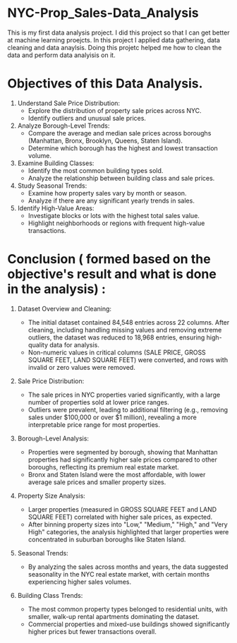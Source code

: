 # NYC-Prop_Sales-Data_Analysis
This is my first data analysis project. I did this project so that I can get better at machine learning proejcts. In this project I applied data gathering, data cleaning and data anaylsis. 
Doing this projetc helped me how to clean the data and perform data analyisis on it.

# Objectives of this Data Analysis.

1. Understand Sale Price Distribution:
   - Explore the distribution of property sale prices across NYC.
   - Identify outliers and unusual sale prices.
2. Analyze Borough-Level Trends:
   - Compare the average and median sale prices across boroughs (Manhattan, Bronx, Brooklyn, Queens, Staten Island).
   - Determine which borough has the highest and lowest transaction volume.
3. Examine Building Classes:
   - Identify the most common building types sold.
   - Analyze the relationship between building class and sale prices.
4. Study Seasonal Trends:
   - Examine how property sales vary by month or season.
   - Analyze if there are any significant yearly trends in sales.
5. Identify High-Value Areas:
   - Investigate blocks or lots with the highest total sales value.
   - Highlight neighborhoods or regions with frequent high-value transactions.


# Conclusion ( formed based on the objective's result and what is done in the analysis) :

1. Dataset Overview and Cleaning:
   + The initial dataset contained 84,548 entries across 22 columns. After cleaning, including handling missing values and removing extreme outliers, the dataset was reduced to 18,968 entries, ensuring high-quality data for analysis.
   + Non-numeric values in critical columns (SALE PRICE, GROSS SQUARE FEET, LAND SQUARE FEET) were converted, and rows with invalid or zero values were removed.

2. Sale Price Distribution:
   + The sale prices in NYC properties varied significantly, with a large number of properties sold at lower price ranges.
   + Outliers were prevalent, leading to additional filtering (e.g., removing sales under $100,000 or over $1 million), revealing a more interpretable price range for most properties.

3. Borough-Level Analysis:
   + Properties were segmented by borough, showing that Manhattan properties had significantly higher sale prices compared to other boroughs, reflecting its premium real estate market.
   + Bronx and Staten Island were the most affordable, with lower average sale prices and smaller property sizes.

4. Property Size Analysis:
   + Larger properties (measured in GROSS SQUARE FEET and LAND SQUARE FEET) correlated with higher sale prices, as expected.
   + After binning property sizes into "Low," "Medium," "High," and "Very High" categories, the analysis highlighted that larger properties were concentrated in suburban boroughs like Staten Island.

5. Seasonal Trends:
   + By analyzing the sales across months and years, the data suggested seasonality in the NYC real estate market, with certain months experiencing higher sales volumes.
  
6. Building Class Trends:
   + The most common property types belonged to residential units, with smaller, walk-up rental apartments dominating the dataset.
   + Commercial properties and mixed-use buildings showed significantly higher prices but fewer transactions overall.
